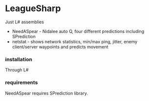# LeagueSharp
Just L# assemblies 
 
* NeedASpear - Nidalee auto Q, four different predictions including SPrediction
* netstat - shows network statistics, min/max ping, jitter, enemy client/server waypoints and predicts movement

### installation
Through L#

### requirements
NeedASpear requires SPrediction library.